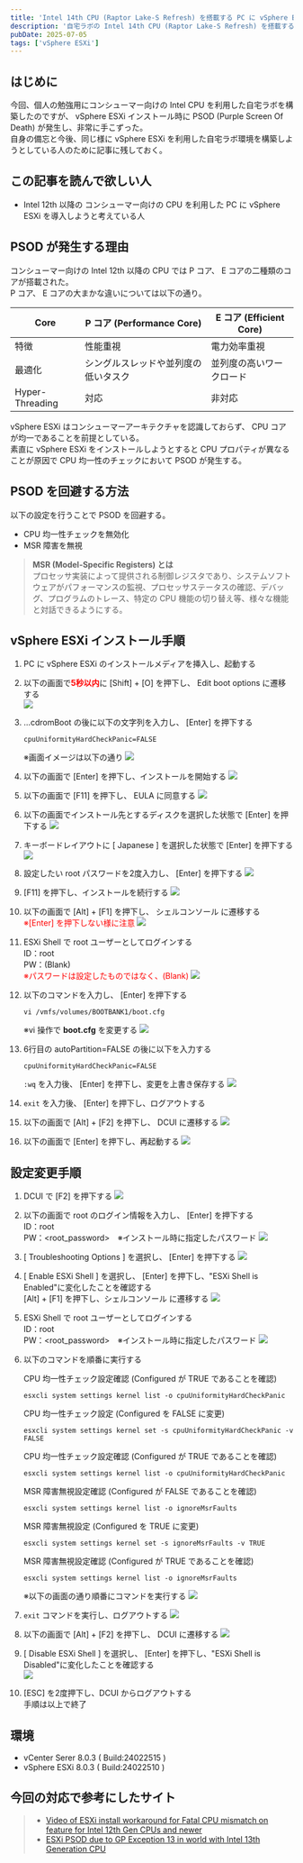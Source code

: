 ```yaml
---
title: 'Intel 14th CPU (Raptor Lake-S Refresh) を搭載する PC に vSphere ESXi 8.0U3 をインストール'
description: '自宅ラボの Intel 14th CPU (Raptor Lake-S Refresh) を搭載する PC に vSphere ESXi 8.0U3 をインストールする。'
pubDate: 2025-07-05
tags: ['vSphere ESXi']
---
```

## はじめに
今回、個人の勉強用にコンシューマー向けの Intel CPU を利用した自宅ラボを構築したのですが、 vSphere ESXi インストール時に PSOD (Purple Screen Of Death) が発生し、非常に手こずった。  
自身の備忘と今後、同じ様に vSphere ESXi を利用した自宅ラボ環境を構築しようとしている人のために記事に残しておく。

## この記事を読んで欲しい人
* Intel 12th 以降の コンシューマー向けの CPU を利用した PC に vSphere ESXi を導入しようと考えている人

## PSOD が発生する理由
コンシューマー向けの Intel 12th 以降の CPU では P コア、 E コアの二種類のコアが搭載された。  
P コア、 E コアの大まかな違いについては以下の通り。

| Core | P コア (Performance Core) | E コア (Efficient Core) |
| --- | --- | --- | 
| 特徴 | 性能重視 | 電力効率重視 |
| 最適化 | シングルスレッドや並列度の低いタスク | 並列度の高いワークロード |
| Hyper-Threading | 対応 | 非対応 |

vSphere ESXi はコンシューマーアーキテクチャを認識しておらず、 CPU コアが均一であることを前提としている。  
素直に vSphere ESXi をインストールしようとすると CPU プロパティが異なることが原因で CPU 均一性のチェックにおいて PSOD が発生する。

## PSOD を回避する方法
以下の設定を行うことで PSOD を回避する。  
* CPU 均一性チェックを無効化
* MSR 障害を無視

> **MSR (Model-Specific Registers) とは**  
> プロセッサ実装によって提供される制御レジスタであり、システムソフトウェアがパフォーマンスの監視、プロセッサステータスの確認、デバッグ、プログラムのトレース、特定の CPU 機能の切り替え等、様々な機能と対話できるようにする。

## vSphere ESXi インストール手順
1. PC に vSphere ESXi のインストールメディアを挿入し、起動する

1. 以下の画面で<b><span style="color: red; ">5秒以内</span></b>に [Shift] + [O] を押下し、 Edit boot options に遷移する  
    ![](img/intel-14th-cpu-vsphere-esxi-803-install-01/ws000020.webp)

1. …cdromBoot の後に以下の文字列を入力し、 [Enter] を押下する
    ```shell
    cpuUniformityHardCheckPanic=FALSE
    ```
    ※画面イメージは以下の通り
    ![](img/intel-14th-cpu-vsphere-esxi-803-install-01/ws000021.webp)

1. 以下の画面で [Enter] を押下し、インストールを開始する
    ![](img/intel-14th-cpu-vsphere-esxi-803-install-01/ws000024.webp)

1. 以下の画面で [F11] を押下し、 EULA に同意する
    ![](img/intel-14th-cpu-vsphere-esxi-803-install-01/ws000025.webp)

1. 以下の画面でインストール先とするディスクを選択した状態で [Enter] を押下する
    ![](img/intel-14th-cpu-vsphere-esxi-803-install-01/ws000027.webp)

1. キーボードレイアウトに [ Japanese ] を選択した状態で [Enter] を押下する
    ![](img/intel-14th-cpu-vsphere-esxi-803-install-01/ws000028.webp)

1. 設定したい root パスワードを2度入力し、 [Enter] を押下する
    ![](img/intel-14th-cpu-vsphere-esxi-803-install-01/ws000029.webp)

1. [F11] を押下し、インストールを続行する
    ![](img/intel-14th-cpu-vsphere-esxi-803-install-01/ws000030.webp)

1. 以下の画面で [Alt] + [F1] を押下し、 シェルコンソール に遷移する  
    <span style="color: red; ">※[Enter] を押下しない様に注意</span>
    ![](img/intel-14th-cpu-vsphere-esxi-803-install-01/ws000032.webp)

1. ESXi Shell で root ユーザーとしてログインする  
    ID：root  
    PW：(Blank)  
    <span style="color: red; ">※パスワードは設定したものではなく、(Blank)</span>
    ![](img/intel-14th-cpu-vsphere-esxi-803-install-01/ws000035.webp)

1. 以下のコマンドを入力し、 [Enter] を押下する
    ```shell
    vi /vmfs/volumes/BOOTBANK1/boot.cfg
    ```
    ※vi 操作で **boot.cfg** を変更する
    ![](img/intel-14th-cpu-vsphere-esxi-803-install-01/ws000037.webp)

1. 6行目の autoPartition=FALSE の後に以下を入力する
    ```shell
    cpuUniformityHardCheckPanic=FALSE
    ```
    `:wq` を入力後、 [Enter] を押下し、変更を上書き保存する
    ![](img/intel-14th-cpu-vsphere-esxi-803-install-01/ws000037.webp)

1. `exit` を入力後、 [Enter] を押下し、ログアウトする

1. 以下の画面で [Alt] + [F2] を押下し、 DCUI に遷移する
    ![](img/intel-14th-cpu-vsphere-esxi-803-install-01/ws000044.webp)

1. 以下の画面で [Enter] を押下し、再起動する
    ![](img/intel-14th-cpu-vsphere-esxi-803-install-01/ws000045.webp)

## 設定変更手順
1. DCUI で [F2] を押下する
    ![](img/intel-14th-cpu-vsphere-esxi-803-install-01/ws000047.webp)

1. 以下の画面で root のログイン情報を入力し、 [Enter] を押下する  
    ID：root  
    PW：<root_password>　※インストール時に指定したパスワード
    ![](img/intel-14th-cpu-vsphere-esxi-803-install-01/ws000048.webp)

1. [ Troubleshooting Options ] を選択し、 [Enter] を押下する
    ![](img/intel-14th-cpu-vsphere-esxi-803-install-01/ws000049.webp)

1. [ Enable ESXi Shell ] を選択し、 [Enter] を押下し、"ESXi Shell is Enabled"に変化したことを確認する  
    [Alt] + [F1] を押下し、シェルコンソール に遷移する
    ![](img/intel-14th-cpu-vsphere-esxi-803-install-01/ws000050.webp)

1. ESXi Shell で root ユーザーとしてログインする  
    ID：root  
    PW：<root_password>　※インストール時に指定したパスワード
    ![](img/intel-14th-cpu-vsphere-esxi-803-install-01/ws000053.webp)

1. 以下のコマンドを順番に実行する
    
    CPU 均一性チェック設定確認 (Configured が TRUE であることを確認)
    ```shell
    esxcli system settings kernel list -o cpuUniformityHardCheckPanic
    ``` 
    CPU 均一性チェック設定 (Configured を FALSE に変更)
    ```shell
    esxcli system settings kernel set -s cpuUniformityHardCheckPanic -v FALSE
    ```
    CPU 均一性チェック設定確認 (Configured が TRUE であることを確認)
    ```shell
    esxcli system settings kernel list -o cpuUniformityHardCheckPanic
    ```
    MSR 障害無視設定確認 (Configured が FALSE であることを確認)
    ```shell
    esxcli system settings kernel list -o ignoreMsrFaults
    ```
    MSR 障害無視設定 (Configured を TRUE に変更)
    ```shell
    esxcli system settings kernel set -s ignoreMsrFaults -v TRUE
    ```
    MSR 障害無視設定確認 (Configured が TRUE であることを確認)
    ```shell
    esxcli system settings kernel list -o ignoreMsrFaults
    ```
    ※以下の画面の通り順番にコマンドを実行する
    ![](img/intel-14th-cpu-vsphere-esxi-803-install-01/ws000065.webp)

1. `exit` コマンドを実行し、ログアウトする
    ![](img/intel-14th-cpu-vsphere-esxi-803-install-01/ws000066.webp)

1. 以下の画面で [Alt] + [F2] を押下し、 DCUI に遷移する
    ![](img/intel-14th-cpu-vsphere-esxi-803-install-01/ws000044.webp)

1. [ Disable ESXi Shell ] を選択し、 [Enter] を押下し、"ESXi Shell is Disabled"に変化したことを確認する  
    ![](img/intel-14th-cpu-vsphere-esxi-803-install-01/ws000069.webp)

1. [ESC] を2度押下し、DCUI からログアウトする  
    手順は以上で終了

## 環境
* vCenter Serer 8.0.3 ( Build:24022515 )
* vSphere ESXi 8.0.3 ( Build:24022510 )

## 今回の対応で参考にしたサイト
> * [Video of ESXi install workaround for Fatal CPU mismatch on feature for Intel 12th Gen CPUs and newer](https://williamlam.com/2023/01/video-of-esxi-install-workaround-for-fatal-cpu-mismatch-on-feature-for-intel-12th-gen-cpus-and-newer.html)
> * [ESXi PSOD due to GP Exception 13 in world with Intel 13th Generation CPU](https://williamlam.com/2023/04/esxi-psod-due-to-gp-exception-13-in-world-with-intel-13th-generation-cpu.html)
